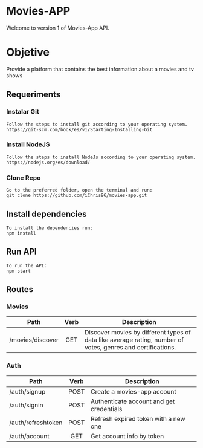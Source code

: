 # Movies-APP

Welcome to version 1 of Movies-App API.

# Objetive

Provide a platform that contains the best information about a movies and tv shows

## Requeriments

### Instalar Git

    Follow the steps to install git according to your operating system.
    https://git-scm.com/book/es/v1/Starting-Installing-Git

### Install NodeJS

    Follow the steps to install NodeJs according to your operating system.
    https://nodejs.org/es/download/

### Clone Repo

    Go to the preferred folder, open the terminal and run:
    git clone https://github.com/iChris96/movies-app.git

## Install dependencies

    To install the dependencies run:
    npm install

## Run API

    To run the API:
    npm start

## Routes

### Movies

| Path             | Verb | Description                                                                                                 |
| ---------------- | :--: | ----------------------------------------------------------------------------------------------------------- |
| /movies/discover | GET  | Discover movies by different types of data like average rating, number of votes, genres and certifications. |

### Auth

| Path               | Verb | Description                              |
| ------------------ | :--: | ---------------------------------------- |
| /auth/signup       | POST | Create a movies-app account              |
| /auth/signin       | POST | Authenticate account and get credentials |
| /auth/refreshtoken | POST | Refresh expired token with a new one     |
| /auth/account      | GET  | Get account info by token                |
